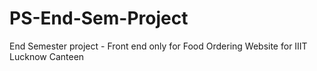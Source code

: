 # PS-End-Sem-Project
End Semester project - Front end only for Food Ordering Website for IIIT Lucknow Canteen
